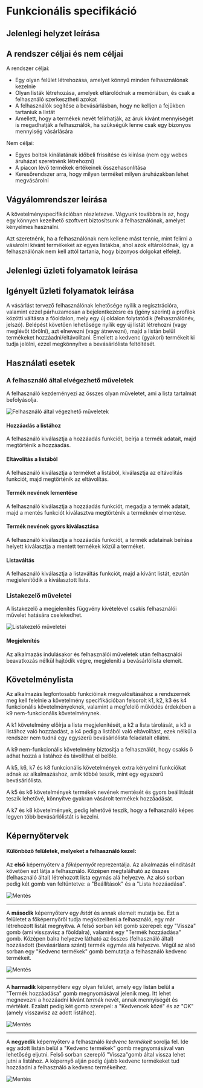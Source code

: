 # Funkcionális specifikáció

## Jelenlegi helyzet leírása

## A rendszer céljai és nem céljai

A rendszer céljai:
- Egy olyan felület létrehozása, amelyet könnyű minden felhasználónak kezelnie
- Olyan listák létrehozása, amelyek eltárolódnak a memóriában, és csak a felhasználó szerkesztheti azokat
- A felhasználók segítése a bevásárlásban, hogy ne kelljen a fejükben tartaniuk a listát
- Amellett, hogy a termékek nevét felírhatják, az áruk kívánt mennyiségét is megadhatják a felhasználók, ha szükségük lenne csak egy bizonyos mennyiség vásárlására

Nem céljai:
- Egyes boltok kínálatának időbeli frissítése és kiírása (nem egy webes áruházat szeretnénk létrehozni)
- A piacon lévő termékek értékeinek összehasonlítása
- Keresőrendszer arra, hogy milyen terméket milyen áruházakban lehet megvásárolni

## Vágyálomrendszer leírása

A követelményspecifikációban részletezve. Vágyunk továbbra is az, hogy egy könnyen kezelhető szoftvert biztosítsunk a felhasználónak, amelyet kényelmes használni.

Azt szeretnénk, ha a felhasználónak nem kellene mást tennie, mint felírni a vásárolni kívánt termékeket az egyes listákba, ahol azok eltárolódnak, így a felhasználónak nem kell attól tartania, hogy bizonyos dolgokat elfelejt.

## Jelenlegi üzleti folyamatok leírása

## Igényelt üzleti folyamatok leírása

A vásárlást tervező felhasználónak lehetősége nyílik a regisztrációra, valamint ezzel párhuzamosan a
bejelentkezésre és (igény szerint) a profilok közötti váltásra a főoldalon, mely egy új oldalon folytatódik
(felhasználónév, jelszó). Belépést követően lehetősége nyílik egy új listát létrehozni (vagy meglévőt törölni),
azt elnevezni (vagy átnevezni), majd a listán belül termékeket hozzáadni/eltávolítani.
Emellett a kedvenc (gyakori) termékeit ki tudja jelölni, ezzel megkönnyítve a bevásárlólista feltöltését.

## Használati esetek

### A felhasználó által elvégezhető műveletek

A felhasználó kezdeményezi az összes olyan műveletet, ami a lista tartalmát befolyásolja.

![Felhasználó által végezhető műveletek](UML/hasznalati_esetek/felhasznalo.png)

#### Hozzáadás a listához

A felhasználó kiválasztja a hozzáadás funkciót, beírja a termék adatait, majd megtörténik a hozzáadás.

#### Eltávolítás a listából

A felhasználó kiválasztja a terméket a listából, kiválasztja az eltávolítás funkciót, majd megtörténik az eltávolítás.

#### Termék nevének lementése

A felhasználó kiválasztja a hozzáadás funkciót, megadja a termék adatait, majd a mentés funkciót kiválasztva megtörténik a terméknév elmentése.

#### Termék nevének gyors kiválasztása

A felhasználó kiválasztja a hozzáadás funkciót, a termék adatainak beírása helyett kiválasztja a mentett termékek közül a terméket.

#### Listaváltás

A felhasználó kiválasztja a listaváltás funkciót, majd a kívánt listát, ezután megjelenítődik a kiválasztott lista.

### Listakezelő műveletei

A listakezelő a megjelenítés függvény kivételével csakis felhasználói művelet hatására cselekedhet.

![Listakezelő műveletei](UML/hasznalati_esetek/listakezelo.png)

#### Megjelenítés

Az alkalmazás indulásakor és felhasználói műveletek után felhasználói beavatkozás nélkül hajtódik végre, megjeleníti a bevásárlólista elemeit.

## Követelménylista

Az alkalmazás legfontosabb funkcióinak megvalósításához a rendszernek meg kell felelnie a követelmény specifikációban felsorolt k1, k2, k3 és k4 funkcionális követelményeknek, valamint a megfelelő működés érdekében a k9 nem-funkcionális követelménynek.

A k1 követelmény előírja a lista megjelenítését, a k2 a lista tárolását, a k3 a listához való hozzáadást, a k4 pedig a listából való eltávolítást, ezek nélkül a rendszer nem tudná egy egyszerű bevásárlólista feladatait ellátni.

A k9 nem-funkcionális követelmény biztosítja a felhasználót, hogy csakis ő adhat hozzá a listához és távolíthat el belőle.

A k5, k6, k7 és k8 funkcionális követelmények extra kényelmi funkciókat adnak az alkalmazáshoz, amik többé teszik, mint egy egyszerű bevásárlólista.

A k5 és k6 követelmények termékek nevének mentését és gyors beállítását teszik lehetővé, könnyítve gyakran vásárolt termékek hozzáadását.

A k7 és k8 követelmények, pedig lehetővé teszik, hogy a felhasználó képes legyen több bevásárlólistát is kezelni.

## Képernyőtervek

#### Különböző felületek, melyeket a felhasználó kezel:

Az **első** képernyőterv a *főképernyőt* reprezentálja. Az alkalmazás elindítását követően ezt látja 
a felhasználó. Középen megtalálható az összes (felhasználó által) létrehozott lista egymás alá 
helyezve. Az alsó sorban pedig két gomb van feltüntetve: a "Beállítások" és a "Lista hozzáadása".

![Mentés](UML/kepernyotervek/listak.drawio.png)

---
A **második** képernyőterv egy *listát* és annak elemeit mutatja be. Ezt a felületet a főképernyőről tudja
megközelíteni a felhasználó, egy már létrehozott listát megnyitva. A felső sorban két gomb szerepel:
egy "Vissza" gomb (ami visszavisz a főoldalra), valamint egy "Termék hozzáadása" gomb. Középen balra
helyezve látható az összes (felhasználó által) hozzáadott (bevásárlásra szánt) termék egymás alá 
helyezve. Végül az alsó sorban egy "Kedvenc termékek" gomb bemutatja a felhasználó kedvenc termékeit.

![Mentés](UML/kepernyotervek/lista1.drawio.png)

---
A **harmadik** képernyőterv egy olyan felület, amely egy listán belül a "Termék hozzáadása" gomb 
megnyomásával jelenik meg. Itt lehet megnevezni a hozzáadni kívánt *termék* nevét, annak mennyiségét 
és mértékét. Ezalatt pedig két gomb szerepel: a "Kedvencek közé" és az "OK" (amely visszavisz az 
adott listához).

![Mentés](UML/kepernyotervek/termek_hozzaadasa1.drawio.png)

---
A **negyedik** képernyőterv a felhasználó *kedvenc termékeit* sorolja fel. Ide egy adott listán belül a 
"Kedvenc termékek" gomb megnyomásával van lehetőség eljutni. Felső sorban szereplő "Vissza"gomb által
vissza lehet jutni a listához. A képernyő alján pedig újabb kedvenc termékeket tud hozzáadni a 
felhasználó a kedvenc termékeihez.

![Mentés](UML/kepernyotervek/kedvenc_termekek.drawio.png)
